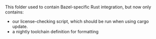 This folder used to contain Bazel-specific Rust integration, but now only
contains:

- our license-checking script, which should be run when using cargo update.
- a nightly toolchain definition for formatting
